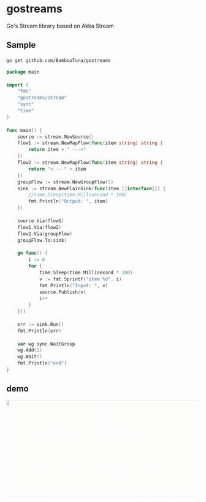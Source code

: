 # gostreams
Go's Stream library based on Akka Stream

## Sample

`go get github.com/BambooTuna/gostreams`

```go
package main

import (
	"fmt"
	"gostreams/stream"
	"sync"
	"time"
)

func main() {
	source := stream.NewSource()
	flow1 := stream.NewMapFlow(func(item string) string {
		return item + " --->"
	})
	flow2 := stream.NewMapFlow(func(item string) string {
		return "<--- " + item
	})
	groupFlow := stream.NewGroupFlow(5)
	sink := stream.NewPlainSink(func(item []interface{}) {
		//time.Sleep(time.Millisecond * 100)
		fmt.Println("Output: ", item)
	})

	source.Via(flow1)
	flow1.Via(flow2)
	flow2.Via(groupFlow)
	groupFlow.To(sink)

	go func() {
		i := 0
		for {
			time.Sleep(time.Millisecond * 100)
			v := fmt.Sprintf("item %d", i)
			fmt.Println("Input: ", v)
			source.Publish(v)
			i++
		}
	}()

	err := sink.Run()
	fmt.Println(err)

	var wg sync.WaitGroup
	wg.Add(1)
	wg.Wait()
	fmt.Println("end")
}
```

## demo
![demo](demo.gif)

